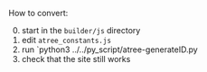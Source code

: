 How to convert:

0. start in the `builder/js` directory
1. edit `atree_constants.js`
2. run `python3 ../../py_script/atree-generateID.py
3. check that the site still works
